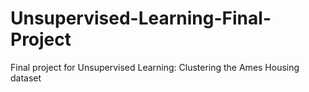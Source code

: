 # Unsupervised-Learning-Final-Project
Final project for Unsupervised Learning: Clustering the Ames Housing dataset
